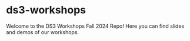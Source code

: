 # ds3-workshops
Welcome to the DS3 Workshops Fall 2024 Repo! Here you can find slides and demos of our workshops.
